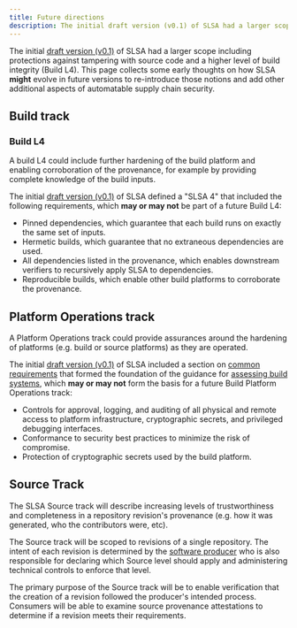 ```yaml
---
title: Future directions
description: The initial draft version (v0.1) of SLSA had a larger scope including protections against tampering with source code and a higher level of build integrity (Build L4). This page collects some early thoughts on how SLSA **might** evolve in future versions to re-introduce these notions and add other additional aspects of automatable supply chain security.
---
```


The initial [draft version (v0.1)] of SLSA had a larger scope including
protections against tampering with source code and a higher level of build
integrity (Build L4). This page collects some early thoughts on how SLSA
**might** evolve in future versions to re-introduce those notions and add other
additional aspects of automatable supply chain security.

<section id="build-l4">

## Build track

### Build L4

A build L4 could include further hardening of the build platform and enabling
corroboration of the provenance, for example by providing complete knowledge of
the build inputs.

The initial [draft version (v0.1)] of SLSA defined a "SLSA 4" that included the
following requirements, which **may or may not** be part of a future Build L4:

-   Pinned dependencies, which guarantee that each build runs on exactly the
    same set of inputs.
-   Hermetic builds, which guarantee that no extraneous dependencies are used.
-   All dependencies listed in the provenance, which enables downstream verifiers
    to recursively apply SLSA to dependencies.
-   Reproducible builds, which enable other build platforms to corroborate the
    provenance.

</section>

<section id="platform-operations-track">

## Platform Operations track

A Platform Operations track could provide assurances around the hardening of
platforms (e.g. build or source platforms) as they are operated.

The initial [draft version (v0.1)] of SLSA included a section on
[common requirements](../v0.1/requirements.md#common-requirements) that formed
the foundation of the guidance for
[assessing build systems](assessing-systems.md), which **may or may not** form
the basis for a future Build Platform Operations track:

-   Controls for approval, logging, and auditing of all physical and remote
    access to platform infrastructure, cryptographic secrets, and privileged
    debugging interfaces.
-   Conformance to security best practices to minimize the risk of compromise.
-   Protection of cryptographic secrets used by the build platform.

</section>

[draft version (v0.1)]: ../v0.1/requirements.md

## Source Track

The SLSA Source track will describe increasing levels of trustworthiness and completeness in a repository revision's provenance (e.g. how it was generated, who the contributors were, etc).

The Source track will be scoped to revisions of a single repository.
The intent of each revision is determined by the [software producer](terminology.md#roles) who is also responsible for declaring which Source level should apply and administering technical controls to enforce that level.

The primary purpose of the Source track will be to enable verification that the creation of a revision followed the producer's intended process.
Consumers will be able to examine source provenance attestations to determine if a revision meets their requirements.
